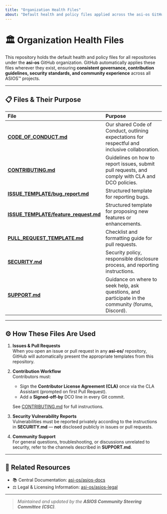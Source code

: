 ```yaml
---
title: "Organization Health Files"
about: "Default health and policy files applied across the asi-os GitHub organization"
---
```


# 🏛️ Organization Health Files

This repository holds the default health and policy files for all repositories under the **asi-os** GitHub organization. GitHub automatically applies these files wherever they exist, ensuring **consistent governance, contribution guidelines, security standards, and community experience** across all ASIOS™ projects.

---

## 📋 Files & Their Purpose

| File                                                      | Purpose                                                                                               |
|:----------------------------------------------------------|:------------------------------------------------------------------------------------------------------|
| **[CODE_OF_CONDUCT.md](https://github.com/asi-os/.github/blob/main/CODE_OF_CONDUCT.md)**               | Our shared Code of Conduct, outlining expectations for respectful and inclusive collaboration.         |
| **[CONTRIBUTING.md](https://github.com/asi-os/.github/blob/main/CONTRIBUTING.md)**                     | Guidelines on how to report issues, submit pull requests, and comply with CLA and DCO policies.        |
| **[ISSUE_TEMPLATE/bug_report.md](https://github.com/asi-os/.github/blob/main/ISSUE_TEMPLATE/bug_report.md)**       | Structured template for reporting bugs.                                                               |
| **[ISSUE_TEMPLATE/feature_request.md](https://github.com/asi-os/.github/blob/main/ISSUE_TEMPLATE/feature_request.md)** | Structured template for proposing new features or enhancements.                                        |
| **[PULL_REQUEST_TEMPLATE.md](https://github.com/asi-os/.github/blob/main/PULL_REQUEST_TEMPLATE.md)**   | Checklist and formatting guide for pull requests.                                                     |
| **[SECURITY.md](https://github.com/asi-os/.github/blob/main/SECURITY.md)**                             | Security policy, responsible disclosure process, and reporting instructions.                           |
| **[SUPPORT.md](https://github.com/asi-os/.github/blob/main/SUPPORT.md)**                               | Guidance on where to seek help, ask questions, and participate in the community (forums, Discord).    |

---

## ⚙️ How These Files Are Used

1. **Issues & Pull Requests**  
   When you open an issue or pull request in any **asi-os/** repository, GitHub will automatically present the appropriate templates from this repository.

2. **Contribution Workflow**  
   Contributors must:
   - Sign the **Contributor License Agreement (CLA)** once via the CLA Assistant (prompted on first Pull Request).
   - Add a **Signed-off-by** DCO line in every Git commit.  
   
   See [CONTRIBUTING.md](https://github.com/asi-os/.github/blob/main/CONTRIBUTING.md) for full instructions.

3. **Security Vulnerability Reports**  
   Vulnerabilities must be reported privately according to the instructions in **SECURITY.md** — **not** disclosed publicly in issues or pull requests.

4. **Community Support**  
   For general questions, troubleshooting, or discussions unrelated to security, refer to the channels described in **SUPPORT.md**.

---

## 🔗 Related Resources

- 📚 Central Documentation: [asi-os/asios-docs](https://github.com/asi-os/asios-docs)  
- ⚖️ Legal & Licensing Information: [asi-os/asios-legal](https://github.com/asi-os/asios-legal)  

---

> *Maintained and updated by the **ASIOS Community Steering Committee (CSC)**.*  
